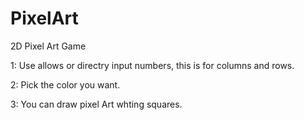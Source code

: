 # PixelArt
2D Pixel Art Game

1: Use allows or directry input numbers, this is for columns and rows.

2: Pick the color you want.

3: You can draw pixel Art whting squares.
